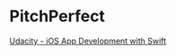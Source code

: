 # PitchPerfect

[Udacity - iOS App Development with Swift](https://www.udacity.com/course/ios-developer-nanodegree--nd003?gclid=CjwKCAjwlrqHBhByEiwAnLmYUFXUU8QxYM8kzU77UX4aSgo6ML0PjhHWYtPgDS6oVVSAEwrxG200zBoCeYYQAvD_BwE&utm_campaign=12907315416_c&utm_keyword=%2Budacity%20%2Bios_b&utm_medium=ads_r&utm_source=gsem_brand&utm_term=125262017681)

